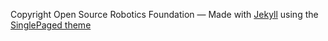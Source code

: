 

Copyright Open Source Robotics Foundation
&mdash;
Made with [Jekyll](https://jekyllrb.com/) using the [SinglePaged theme](https://github.com/t413/SinglePaged)
